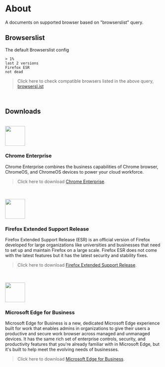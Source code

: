[browsersl.ist]: https://browsersl.ist/?results#q=%3E+1%25%0Alast+2+versions%0AFirefox+ESR%0Anot+dead%0A&region=KH
[Chrome Enterprise]: https://chromeenterprise.google/browser/download/
[Firefox Extended Support Release]: https://www.mozilla.org/en-US/firefox/all/#product-desktop-esr
[Microsoft Edge for Business]: https://www.microsoft.com/en-us/edge/business/download

# About
A documents on supported browser based on "browserslist" query.

## Browserslist
The default Browserslist config
```
> 1%
last 2 versions
Firefox ESR
not dead
```

> Click here to check compatible browsers listed in the above query, [browsersl.ist]

<br/>

## Downloads

<!-- Chrome Enterprise -->
<br/>
<img width="64px" src="https://github.com/soramitsukhmer-lab/supported-browsers/assets/4363857/888a6d99-12c3-4731-aea7-5a86a32bad91" />

### Chrome Enterprise
Chrome Enterprise combines the business capabilities of Chrome browser, ChromeOS, and ChromeOS devices to power your cloud workforce.

> Click here to download [Chrome Enterprise].

<!-- Firefox Extended Support Release -->
<br/>
<br/>
<img width="64px" src="https://github.com/soramitsukhmer-lab/supported-browsers/assets/4363857/c4391915-f022-4ba4-99bf-01a7d32263e4" />

### Firefox Extended Support Release
Firefox Extended Support Release (ESR) is an official version of Firefox developed for large organizations like universities and businesses that need to set up and maintain Firefox on a large scale. Firefox ESR does not come with the latest features but it has the latest security and stability fixes.

> Click here to download [Firefox Extended Support Release].

<!-- Microsoft Edge for Business -->
<br/>
<br/>
<img width="64px" src="https://github.com/soramitsukhmer-lab/supported-browsers/assets/4363857/f6cee335-d76b-4d07-a0a3-8dfa36d81eb3" />

### Microsoft Edge for Business
Microsoft Edge for Business is a new, dedicated Microsoft Edge experience built for work that enables admins in organizations to give their users a productive and secure work browser across managed and unmanaged devices. It has the same rich set of enterprise controls, security, and productivity features that you're already familiar with in Microsoft Edge, but it's built to help meet the evolving needs of businesses.

> Click here to download [Microsoft Edge for Business].
